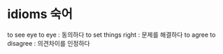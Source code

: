 # idioms 숙어

to see eye to eye : 동의하다
to set things right : 문제를 해결하다
to agree to disagree : 의견차이를 인정하다
